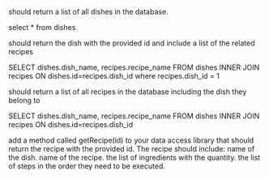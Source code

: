 should return a list of all dishes in the database.
<!-- --------------------------- -->
select * from dishes

should return the dish with the provided id and include a list of the related recipes
<!-- --------------------------- -->
SELECT dishes.dish_name, recipes.recipe_name
FROM dishes
INNER JOIN recipes
ON dishes.id=recipes.dish_id 
where recipes.dish_id = 1

 should return a list of all recipes in the database including the dish they belong to
 <!-- --------------------------- -->
SELECT dishes.dish_name, recipes.recipe_name
FROM dishes
INNER JOIN recipes
ON dishes.id=recipes.dish_id

add a method called getRecipe(id) to your data access library that should return the recipe with the provided id. The recipe should include:
name of the dish.
name of the recipe.
the list of ingredients with the quantity.
the list of steps in the order they need to be executed.
 <!-- --------------------------- -->












 
